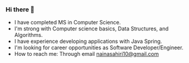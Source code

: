 ### Hi there 👋


- I have completed MS in Computer Science.
- I'm strong with Computer science basics, Data Structures, and Algorithms.
- I have experience developing applications with Java Spring.
- I'm looking for career opportunities as Software Developer/Engineer.
- How to reach me: Through email nainasahiri10@gmail.com

